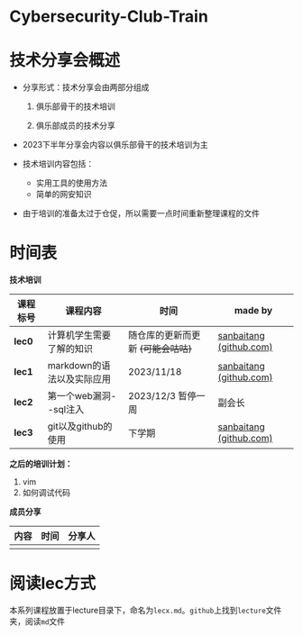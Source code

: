 # Cybersecurity-Club-Train




# 技术分享会概述

- 分享形式：技术分享会由两部分组成

  1. 俱乐部骨干的技术培训

  2. 俱乐部成员的技术分享
- 2023下半年分享会内容以俱乐部骨干的技术培训为主
- 技术培训内容包括：

  - 实用工具的使用方法
  - 简单的网安知识
- 由于培训的准备太过于仓促，所以需要一点时间重新整理课程的文件

# 时间表

**技术培训**

| 课程标号 | 课程内容                   | 时间                                | made by                                                  |
| -------- | -------------------------- | ----------------------------------- | -------------------------------------------------------- |
| **lec0** | 计算机学生需要了解的知识   | 随仓库的更新而更新 ~~(可能会咕咕)~~ | [sanbaitang (github.com)](https://github.com/sanbaitang) |
| **lec1** | markdown的语法以及实际应用 | 2023/11/18                          | [sanbaitang (github.com)](https://github.com/sanbaitang) |
| **lec2** | 第一个web漏洞--sql注入     | 2023/12/3  暂停一周                 | 副会长                                                   |
| **lec3** | git以及github的使用        | 下学期                              | [sanbaitang (github.com)](https://github.com/sanbaitang) |

**之后的培训计划：**

1. vim
2. 如何调试代码



**成员分享**

| 内容 | 时间 | 分享人 |
| ---- | ---- | ------ |
|      |      |        |





# 阅读lec方式

本系列课程放置于lecture目录下，命名为`lecx.md`。`github`上找到`lecture`文件夹，阅读`md`文件
